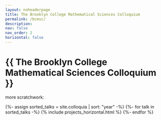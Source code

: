 ```yaml
---
layout: noheaderpage
title: The Brooklyn College Mathematical Sciences Colloquium
permalink: /bcmsc/
description: 
nav: false
nav_order: 2
horizontal: false
---
```

<!-- pages/bcmsc.md -->
  <div class="header-bar">
    <h1>{{  The Brooklyn College Mathematical Sciences Colloquium }}</h1>
  </div>

more scratchwork:

 {%- assign sorted_talks = site.colloquia | sort: "year" -%}
 {%- for talk in sorted_talks -%}
      {% include projects_horizontal.html %}
 {%- endfor %}

